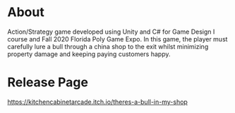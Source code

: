 # About
Action/Strategy game developed using Unity and C# for Game Design I course and Fall 2020 Florida Poly Game Expo.
In this game, the player must carefully lure a bull through a china shop to the exit whilst minimizing property damage and keeping paying customers happy.

# Release Page
https://kitchencabinetarcade.itch.io/theres-a-bull-in-my-shop
